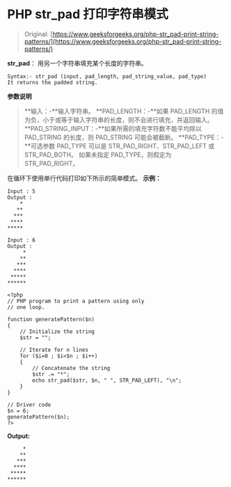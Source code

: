 # PHP str_pad 打印字符串模式

> Original: [https://www.geeksforgeeks.org/php-str_pad-print-string-patterns/](https://www.geeksforgeeks.org/php-str_pad-print-string-patterns/)

**str_pad**：
用另一个字符串填充某个长度的字符串。

```
Syntax:- str_pad (input, pad_length, pad_string_value, pad_type)
It returns the padded string.

```

**参数说明**

> **输入：-**输入字符串。
> **PAD_LENGTH：-**如果 PAD_LENGTH 的值为负，小于或等于输入字符串的长度，则不会进行填充，并返回输入。
> **PAD_STRING_INPUT：-**如果所需的填充字符数不能平均除以 PAD_STRING 的长度，则 PAD_STRING 可能会被截断。
> **PAD_TYPE：-**可选参数 PAD_TYPE 可以是 STR_PAD_RIGHT、STR_PAD_LEFT 或 STR_PAD_BOTH。 如果未指定 PAD_TYPE，则假定为 STR_PAD_RIGHT。

在循环下使用单行代码打印如下所示的简单模式。
**示例：** 

```
Input : 5
Output :
    *
   **
  ***
 ****
*****

Input : 6
Output :
     *
    **
   ***
  ****
 *****
******

```

```
<?php
// PHP program to print a pattern using only
// one loop.

function generatePattern($n)
{
    // Initialize the string
    $str = "";

    // Iterate for n lines
    for ($i=0 ; $i<$n ; $i++)
    {
        // Concatenate the string
        $str .= "*";
        echo str_pad($str, $n, " ", STR_PAD_LEFT), "\n";
    }
}

// Driver code
$n = 6;
generatePattern($n);
?>
```

**Output:**

```
     *
    **
   ***
  ****
 *****
******

```
